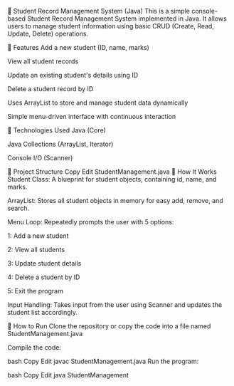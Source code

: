 📘 Student Record Management System (Java)
This is a simple console-based Student Record Management System implemented in Java. It allows users to manage student information using basic CRUD (Create, Read, Update, Delete) operations.

🚀 Features
Add a new student (ID, name, marks)

View all student records

Update an existing student's details using ID

Delete a student record by ID

Uses ArrayList to store and manage student data dynamically

Simple menu-driven interface with continuous interaction

🧱 Technologies Used
Java (Core)

Java Collections (ArrayList, Iterator)

Console I/O (Scanner)

📂 Project Structure
Copy
Edit
StudentManagement.java
🧾 How It Works
Student Class: A blueprint for student objects, containing id, name, and marks.

ArrayList: Stores all student objects in memory for easy add, remove, and search.

Menu Loop: Repeatedly prompts the user with 5 options:

1: Add a new student

2: View all students

3: Update student details

4: Delete a student by ID

5: Exit the program

Input Handling: Takes input from the user using Scanner and updates the student list accordingly.

🏁 How to Run
Clone the repository or copy the code into a file named StudentManagement.java

Compile the code:

bash
Copy
Edit
javac StudentManagement.java
Run the program:

bash
Copy
Edit
java StudentManagement
